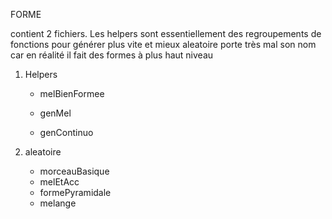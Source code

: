 FORME


contient 2 fichiers.
Les helpers sont essentiellement des regroupements de fonctions pour générer plus vite et mieux
aleatoire porte très mal son nom car en réalité il fait des formes à plus haut niveau

1. Helpers

    * melBienFormee

	* genMel
	* genContinuo

1. aleatoire

	* morceauBasique
	* melEtAcc
	* formePyramidale
	* melange